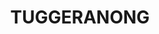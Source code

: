 ---
lastmod: '2025-04-06T06:05:20+00:00'
latitude: -35.41891
layout: suburb
longitude: 149.063805
postcode: '2900'
state: ACT
title: TUGGERANONG
url: /act/tuggeranong/
---